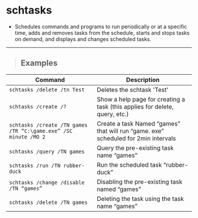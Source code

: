 # schtasks

- Schedules commands and programs to run periodically or at a specific time, adds and removes tasks from the schedule, starts and stops tasks on demand, and displays and changes scheduled tasks.

---

> ## **Examples**


| **Command** | **Description** |
|-------------|-----------------|
| `schtasks /delete /tn Test`|  Deletes the schtask 'Test' |
| `schtasks /create /?` | Show a help page for creating a task (this applies for delete, query, etc.) 
| `schtasks /create /TN games /TR “C:\game.exe” /SC minute /MO 2` | Create a task Named “games” that will run “game. exe” scheduled for 2min intervals |
| `schtasks /query /TN games` | Query the pre-existing task name “games” |
| `schtasks /run /TN rubber-duck` | Run the scheduled task “rubber-duck” |
| `schtasks /change /disable /TN “games”` | Disabling the pre-existing task named “games” |
| `schtasks /delete /TN games` | Deleting the task using the task name “games” |